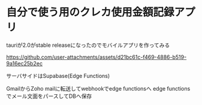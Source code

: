 # 自分で使う用のクレカ使用金額記録アプリ
tauriが2.0がstable releaseになったのでモバイルアプリを作ってみる

https://github.com/user-attachments/assets/d21bc61c-f469-4886-b519-9a16ec25b2ec


サーバサイドはSupabase(Edge Functions)

GmailからZoho mailに転送してwebhookでedge functionsへ
edge functionsでメール文面をパースしてDBへ保存
